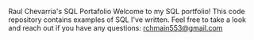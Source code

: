 Raul Chevarria's SQL Portafolio
Welcome to my SQL portfolio! This code repository contains examples of SQL I've written. Feel free to take a look and reach out if you have any questions:
rchmain553@gmail.com
